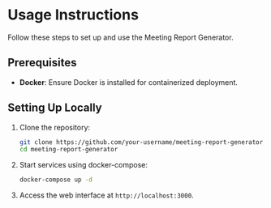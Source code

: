 # Usage Instructions

Follow these steps to set up and use the Meeting Report Generator.

## Prerequisites
- **Docker**: Ensure Docker is installed for containerized deployment.

## Setting Up Locally
1. Clone the repository:
   ```bash
   git clone https://github.com/your-username/meeting-report-generator.git
   cd meeting-report-generator

2. Start services using docker-compose:
   ```bash
   docker-compose up -d

3. Access the web interface at `http://localhost:3000`.
